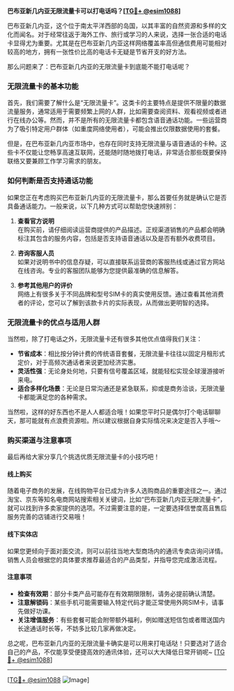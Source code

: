 **巴布亚新几内亚无限流量卡可以打电话吗？[[TG💪+ @esim1088](https://t.me/s/esim1088)]**

巴布亚新几内亚，这个位于南太平洋西部的岛国，以其丰富的自然资源和多样的文化而闻名。对于经常往返于海外工作、旅行或学习的人来说，选择一张合适的电话卡显得尤为重要。尤其是在巴布亚新几内亚这样网络覆盖率高但通信费用可能相对较高的地方，拥有一张性价比高的电话卡无疑是节省开支的好方法。

那么问题来了：巴布亚新几内亚的无限流量卡到底能不能打电话呢？

### **无限流量卡的基本功能**

首先，我们需要了解什么是“无限流量卡”。这类卡的主要特点是提供不限量的数据流量服务，通常适用于需要频繁上网的人群，比如需要查阅资料、观看视频或者进行在线办公等。然而，并不是所有的无限流量卡都包含语音通话功能。一些运营商为了吸引特定用户群体（如重度网络使用者），可能会推出仅限数据使用的套餐。

但是，在巴布亚新几内亚市场中，也存在同时支持无限流量与语音通话的卡种。这些卡不仅能让您畅享高速互联网，还能随时随地拨打电话，非常适合那些既要保持联络又要兼顾工作学习需求的朋友。

### **如何判断是否支持通话功能**

如果您正在考虑购买巴布亚新几内亚的无限流量卡，那么首要任务就是确认它是否具备通话能力。一般来说，以下几种方式可以帮助您快速辨别：

1. **查看官方说明**  
   在购买前，请仔细阅读运营商提供的产品描述。正规渠道销售的产品都会明确标注其包含的服务内容，包括是否支持语音通话以及是否有额外收费项目。

2. **咨询客服人员**  
   如果对说明书中的信息存疑，可以直接联系运营商的客服热线或通过官方网站在线咨询。专业的客服团队能够为您提供最准确的信息解答。

3. **参考其他用户的评价**  
   网络上有很多关于不同品牌和型号SIM卡的真实使用反馈。通过查看其他消费者的评论，您可以了解到该款卡片的实际表现，从而做出更明智的选择。

### **无限流量卡的优点与适用人群**

当然啦，除了打电话之外，无限流量卡还有很多其他优点值得我们关注：

- **节省成本**：相比按分钟计费的传统语音套餐，无限流量卡往往以固定月租形式定价，对于高频次通话者来说更加经济实惠。
- **灵活性强**：无论身处何地，只要有信号覆盖区域，就能轻松实现全球漫游接听来电。
- **适合多样化场景**：无论是日常沟通还是紧急联系，抑或是商务洽谈，无限流量卡都能满足您的各种需求。

当然啦，这样的好东西也不是人人都适合哦！如果您平时只是偶尔打个电话聊聊天，那可能就有点浪费资源啦。所以建议根据自身实际情况来决定是否入手哦～

### **购买渠道与注意事项**

最后再给大家分享几个挑选优质无限流量卡的小技巧吧！

#### **线上购买**
随着电子商务的发展，在线购物平台已成为许多人选购商品的重要途径之一。通过淘宝、京东等知名电商网站搜索相关关键词，比如“巴布亚新几内亚无限流量卡”，就可以找到许多卖家提供的选项。不过需要注意的是，一定要选择信誉度高且售后服务完善的店铺进行交易哦！

#### **线下实体店**
如果您更倾向于面对面交流，则可以前往当地大型商场内的通讯专卖店询问详情。销售人员会根据您的具体要求推荐最适合的产品类型，并指导您完成激活流程。

#### **注意事项**
- **检查有效期**：部分卡类产品可能存在有效期限限制，请务必提前确认清楚。
- **注意解锁码**：某些手机可能需要输入特定代码才能正常使用外网SIM卡，请事先做好功课。
- **关注增值服务**：有些套餐可能会附带额外福利，例如赠送短信包或者赠送国内长途通话时长等，不妨多比较几家再做决定。

总之呢，巴布亚新几内亚的无限流量卡确实是可以用来打电话哒！只要选对了适合自己的产品，不仅能享受便捷高效的通讯体验，还可以大大降低日常开销呢~ [[TG💪+ @esim1088](https://t.me/s/esim1088)]

---

[[TG💪+ @esim1088](https://t.me/s/esim1088) ![Image](https://i.postimg.cc/4NQfJmqS/Snipaste-2025-05-13-00-14-12.png)]